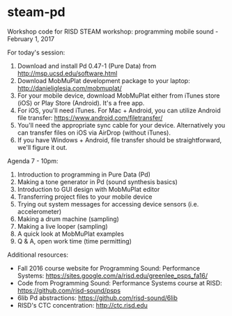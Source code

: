 # steam-pd
Workshop code for RISD STEAM workshop: programming mobile sound - February 1, 2017

For today's session:

1. Download and install Pd 0.47-1 (Pure Data) from http://msp.ucsd.edu/software.html
2. Download MobMuPlat development package to your laptop: http://danieliglesia.com/mobmuplat/
3. For your mobile device, download MobMuPlat either from iTunes store (iOS) or Play Store (Android).  It's a free app.
4. For iOS, you'll need iTunes.  For Mac + Android, you can utilize Android file transfer: https://www.android.com/filetransfer/
5. You'll need the appropriate sync cable for your device.  Alternatively you can transfer files on iOS via AirDrop (without iTunes).
6. If you have Windows + Android, file transfer should be straightforward, we'll figure it out.

Agenda 7 - 10pm:

1. Introduction to programming in Pure Data (Pd)
2. Making a tone generator in Pd (sound synthesis basics)
3. Introduction to GUI design with MobMuPlat editor
4. Transferring project files to your mobile device
5. Trying out system messages for accessing device sensors (i.e. accelerometer)
6. Making a drum machine (sampling)
7. Making a live looper (sampling)
8. A quick look at MobMuPlat examples
9. Q & A, open work time (time permitting)

Additional resources:

* Fall 2016 course website for Programming Sound: Performance Systems: https://sites.google.com/a/risd.edu/greenlee_psps_fa16/
* Code from Programming Sound: Performance Systems course at RISD: https://github.com/risd-sound/psps
* 6lib Pd abstractions: https://github.com/risd-sound/6lib
* RISD's CTC concentration: http://ctc.risd.edu
